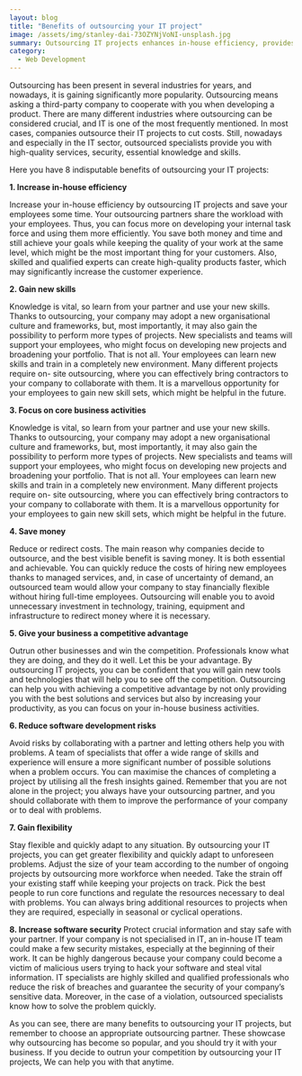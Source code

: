 ```yaml
---
layout: blog
title: "Benefits of outsourcing your IT project"
image: /assets/img/stanley-dai-73OZYNjVoNI-unsplash.jpg
summary: Outsourcing IT projects enhances in-house efficiency, provides new skills, focuses on core activities, saves money, offers competitive advantage, reduces development risks, increases flexibility, and boosts software security.
category:
  - Web Development
---
```


Outsourcing has been present in several industries for years, and nowadays, it is gaining significantly more popularity. Outsourcing means asking a third-party company to cooperate with you when developing a product. There are many different industries where outsourcing can be considered crucial, and IT is one of the most frequently mentioned. In most cases, companies outsource their IT projects to cut costs. Still, nowadays and especially in the IT sector, outsourced specialists provide you with high-quality services, security, essential knowledge and skills.

Here you have 8 indisputable benefits of outsourcing your IT projects:

**1. Increase in-house efficiency**

Increase your in-house efficiency by outsourcing IT projects and save your employees some time. Your outsourcing partners share the workload with your employees. Thus, you can focus more on developing your internal task force and using them more efficiently. You save both money and time and still achieve your goals while keeping the quality of your work at the same level, which might be the most important thing for your customers. Also, skilled and qualified experts can create high-quality products faster, which may significantly increase the customer experience.

**2. Gain new skills**

 Knowledge is vital, so learn from your partner and use your new skills. Thanks to outsourcing, your company may adopt a new organisational culture and frameworks, but, most 
 importantly, it may also gain the possibility to perform more types of projects. New specialists and teams will support your employees, who might focus on developing new 
 projects and broadening your portfolio. That is not all. Your employees can learn new skills and train in a completely new environment. Many different projects require on- 
 site outsourcing, where you can effectively bring contractors to your company to collaborate with them. It is a marvellous opportunity for your employees to gain new skill 
 sets, which might be helpful in the future.

**3. Focus on core business activities**

 Knowledge is vital, so learn from your partner and use your new skills. Thanks to outsourcing, your company may adopt a new organisational culture and frameworks, but, most 
 importantly, it may also gain the possibility to perform more types of projects. New specialists and teams will support your employees, who might focus on developing new 
 projects and broadening your portfolio. That is not all. Your employees can learn new skills and train in a completely new environment. Many different projects require on- 
 site outsourcing, where you can effectively bring contractors to your company to collaborate with them. It is a marvellous opportunity for your employees to gain new skill 
 sets, which might be helpful in the future.

**4. Save money**

 Reduce or redirect costs. The main reason why companies decide to outsource, and the best visible benefit is saving money. It is both essential and achievable. You can 
 quickly reduce the costs of hiring new employees thanks to managed services, and, in case of uncertainty of demand, an outsourced team would allow your company to stay 
 financially flexible without hiring full-time employees. Outsourcing will enable you to avoid unnecessary investment in technology, training, equipment and infrastructure 
 to redirect money where it is necessary.

**5. Give your business a competitive advantage**

 Outrun other businesses and win the competition. Professionals know what they are doing, and they do it well. Let this be your advantage. By outsourcing IT projects, you 
 can be confident that you will gain new tools and technologies that will help you to see off the competition. Outsourcing can help you with achieving a competitive advantage by not only providing you with the best solutions and services but also by increasing your productivity, as you can focus on your in-house business activities.

**6. Reduce software development risks**

 Avoid risks by collaborating with a partner and letting others help you with problems. A team of specialists that offer a wide range of skills and experience will ensure a 
 more significant number of possible solutions when a problem occurs. You can maximise the chances of completing a project by utilising all the fresh insights gained. 
 Remember that you are not alone in the project; you always have your outsourcing partner, and you should collaborate with them to improve the performance of your company or 
 to deal with problems.

**7. Gain flexibility**

 Stay flexible and quickly adapt to any situation. By outsourcing your IT projects, you can get greater flexibility and quickly adapt to unforeseen problems. Adjust the size 
 of your team according to the number of ongoing projects by outsourcing more workforce when needed. Take the strain off your existing staff while keeping your projects on 
 track. Pick the best people to run core functions and regulate the resources necessary to deal with problems. You can always bring additional resources to projects when they are required, especially in seasonal or cyclical operations.

**8. Increase software security**
 Protect crucial information and stay safe with your partner. If your company is not specialised in IT, an in-house IT team could make a few security mistakes, especially 
 at the beginning of their work. It can be highly dangerous because your company could become a victim of malicious users trying to hack your software and steal vital 
 information. IT specialists are highly skilled and qualified professionals who reduce the risk of breaches and guarantee the security of your company’s sensitive data. 
Moreover, in the case of a violation, outsourced specialists know how to solve the problem quickly. 

As you can see, there are many benefits to outsourcing your IT projects, but remember to choose an appropriate outsourcing partner. These showcase why outsourcing has become so popular, and you should try it with your business. If you decide to outrun your competition by outsourcing your IT projects, We can help you with that anytime.
